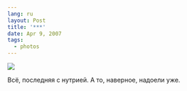 ```yaml
---
lang: ru
layout: Post
title: '***'
date: Apr 9, 2007
tags:
  - photos
---
```


![](/images/blog/Sapegin-Artem-20D-2007-04-07-291-9138.jpg)

Всё, последняя с нутрией. А то, наверное, надоели уже.

